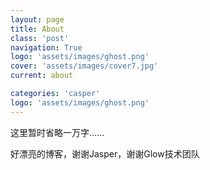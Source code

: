 ```yaml
---
layout: page
title: About
class: 'post'
navigation: True
logo: 'assets/images/ghost.png'
cover: 'assets/images/cover7.jpg'
current: about

categories: 'casper'
logo: 'assets/images/ghost.png'
---
```


这里暂时省略一万字......

好漂亮的博客，谢谢Jasper，谢谢Glow技术团队

